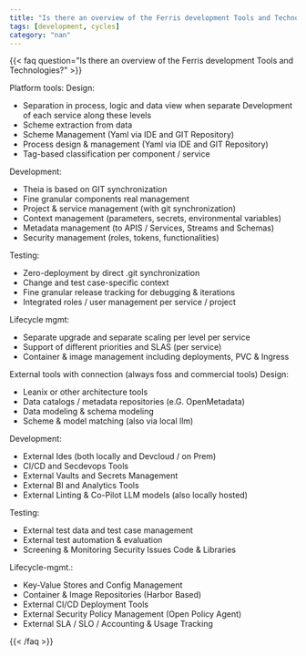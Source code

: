 ```yaml
---
title: "Is there an overview of the Ferris development Tools and Technologies?"
tags: [development, cycles]
category: "nan"
---
```


<!-- QUESTION -->

{{< faq question="Is there an overview of the Ferris development Tools and Technologies?" >}}

<!-- ANSWER -->

Platform tools:
Design:
- Separation in process, logic and data view when separate
Development of each service along these levels
- Scheme extraction from data
- Scheme Management (Yaml via IDE and GIT Repository)
- Process design & management (Yaml via IDE and GIT Repository)
- Tag-based classification per component / service

Development:
- Theia is based on GIT synchronization
- Fine granular components real management
- Project & service management (with git synchronization)
- Context management (parameters, secrets, environmental variables)
- Metadata management (to APIS / Services, Streams and Schemas)
- Security management (roles, tokens, functionalities)

Testing:
- Zero-deployment by direct .git synchronization
- Change and test case-specific context
- Fine granular release tracking for debugging & iterations
- Integrated roles / user management per service / project

Lifecycle mgmt:
- Separate upgrade and separate scaling per level per service
- Support of different priorities and SLAS (per service)
- Container & image management including deployments, PVC & Ingress

External tools with connection (always foss and commercial tools)
Design:
- Leanix or other architecture tools
- Data catalogs / metadata repositories (e.G. OpenMetadata)
- Data modeling & schema modeling
- Scheme & model matching (also via local llm)

Development:
- External Ides (both locally and Devcloud / on Prem)
- CI/CD and Secdevops Tools
- External Vaults and Secrets Management
- External BI and Analytics Tools
- External Linting & Co-Pilot LLM models (also locally hosted)

Testing:
- External test data and test case management
- External test automation & evaluation
- Screening & Monitoring Security Issues Code & Libraries

Lifecycle-mgmt.:
- Key-Value Stores and Config Management
- Container & Image Repositories (Harbor Based)
- External CI/CD Deployment Tools
- External Security Policy Management (Open Policy Agent)
- External SLA / SLO / Accounting & Usage Tracking

{{< /faq >}}
